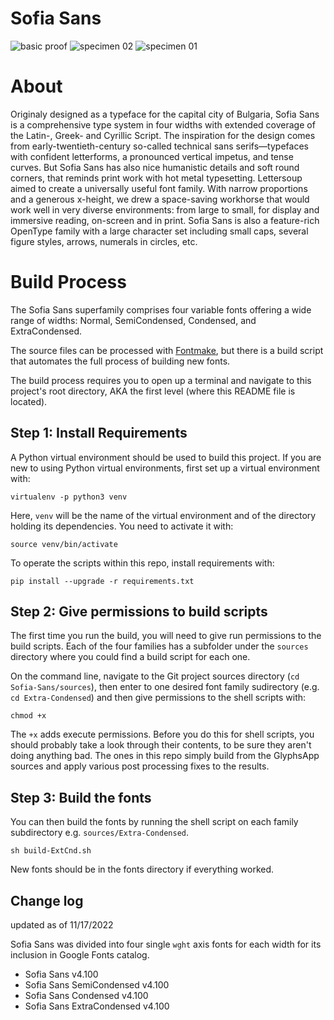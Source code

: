 # Sofia Sans
![basic proof](https://github.com/lettersoup/Sofia-Sans/blob/master/documentation/drawbot/basic-proof.png?raw=true)
![specimen 02](https://github.com/lettersoup/Sofia-Sans/blob/master/specimens/SofiaSans_02.png?raw=true)
![specimen 01](https://github.com/lettersoup/Sofia-Sans/blob/master/specimens/SofiaSans_01.png?raw=true)

# About

Originaly designed as a typeface for the capital city of Bulgaria, Sofia Sans is a comprehensive type system in four widths with extended coverage of the Latin-, Greek- and Cyrillic Script.
The inspiration for the design comes from early-twentieth-century so-called technical sans serifs—typefaces with confident letterforms, a pronounced vertical impetus, and tense curves. But Sofia Sans has also nice humanistic details and soft round corners, that reminds print work with hot metal typesetting.
Lettersoup aimed to create a universally useful font family. With narrow proportions and a generous x-height, we drew a space-saving workhorse that would work well in very diverse environments: from large to small, for display and immersive reading, on-screen and in print.
Sofia Sans is also a feature-rich OpenType family with a large character set including small caps, several figure styles, arrows, numerals in circles, etc.

# Build Process

The Sofia Sans superfamily comprises four variable fonts offering a wide range of widths: Normal, SemiCondensed, Condensed, and ExtraCondensed.

The source files can be processed with [Fontmake](https://github.com/googlefonts/fontmake), but there is a build script that automates the full process of building new fonts.

The build process requires you to open up a terminal and navigate to this project's root directory, AKA the first level (where this README file is located).

## Step 1: Install Requirements

A Python virtual environment should be used to build this project. If you are new to using Python virtual environments, first set up a virtual environment with:

```
virtualenv -p python3 venv
```

Here, `venv` will be the name of the virtual environment and of the directory holding its dependencies. You need to activate it with:

```
source venv/bin/activate
```

To operate the scripts within this repo, install requirements with:

```
pip install --upgrade -r requirements.txt
```

## Step 2: Give permissions to build scripts

The first time you run the build, you will need to give run permissions to the build scripts. Each of the four families has a subfolder under the `sources` directory where you could find a build script for each one.

On the command line, navigate to the Git project sources directory (`cd Sofia-Sans/sources`), then enter to one desired font family sudirectory (e.g. `cd Extra-Condensed`) and then give permissions to the shell scripts with:

```
chmod +x 
```

The `+x` adds execute permissions. Before you do this for shell scripts, you should probably take a look through their contents, to be sure they aren't doing anything bad. The ones in this repo simply build from the GlyphsApp sources and apply various post processing fixes to the results.

## Step 3: Build the fonts


You can then build the fonts by running the shell script on each family subdirectory e.g. `sources/Extra-Condensed`.

```
sh build-ExtCnd.sh
```

New fonts should be in the fonts directory if everything worked.


## Change log

updated as of 11/17/2022

Sofia Sans was divided into four single `wght` axis fonts for each width for its inclusion in Google Fonts catalog.

- Sofia Sans v4.100
- Sofia Sans SemiCondensed v4.100
- Sofia Sans Condensed v4.100
- Sofia Sans ExtraCondensed v4.100
